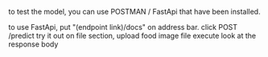to test the model, you can use POSTMAN / FastApi that have been installed.

to use FastApi, put "(endpoint link)/docs" on address bar.
click POST /predict
try it out
on file section, upload food image file
execute
look at the response body
